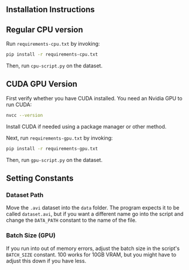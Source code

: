 ## Installation Instructions
## Regular CPU version
Run `requirements-cpu.txt` by invoking:
```bash
pip install -r requirements-cpu.txt
```

Then, run `cpu-script.py` on the dataset.

## CUDA GPU Version
First verify whether you have CUDA installed. You need an Nvidia GPU to run CUDA:
```bash
nvcc --version
```
Install CUDA if needed using a package manager or other method.

Next, run `requirements-gpu.txt` by invoking:
```bash
pip install -r requirements-gpu.txt
```

Then, run `gpu-script.py` on the dataset.


## Setting Constants
### Dataset Path
Move the `.avi` dataset into the `data` folder. The program expects it to be called
`dataset.avi`, but if you want a different name go into the script and change the `DATA_PATH` constant
to the name of the file.

### Batch Size (GPU)
If you run into out of memory errors, adjust the batch size in the script's `BATCH_SIZE` constant.
100 works for 10GB VRAM, but you might have to adjust this down if you have less.
